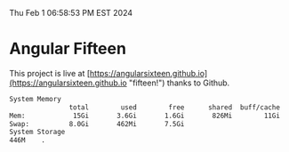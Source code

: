 Thu Feb  1 06:58:53 PM EST 2024

# Angular Fifteen


This project is live at [https://angularsixteen.github.io](https://angularsixteen.github.io "fifteen!") thanks to Github.

```bash
System Memory
               total        used        free      shared  buff/cache   available
Mem:            15Gi       3.6Gi       1.6Gi       826Mi        11Gi        11Gi
Swap:          8.0Gi       462Mi       7.5Gi
System Storage
446M	.
```
```bash
